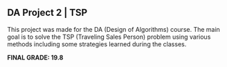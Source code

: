 ## DA Project 2 | TSP


This project was made for the DA (Design of Algorithms) course. The main goal is to solve the TSP (Traveling Sales Person) problem using various methods including some strategies learned during the classes.

**FINAL GRADE: 19.8**
